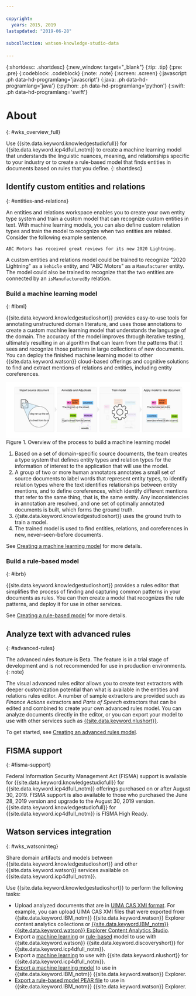 ```yaml
---

copyright:
  years: 2015, 2019
lastupdated: "2019-06-28"

subcollection: watson-knowledge-studio-data

---
```


{:shortdesc: .shortdesc}
{:new_window: target="_blank"}
{:tip: .tip}
{:pre: .pre}
{:codeblock: .codeblock}
{:note: .note}
{:screen: .screen}
{:javascript: .ph data-hd-programlang='javascript'}
{:java: .ph data-hd-programlang='java'}
{:python: .ph data-hd-programlang='python'}
{:swift: .ph data-hd-programlang='swift'}


# About
{: #wks_overview_full}

Use {{site.data.keyword.knowledgestudiofull}} for {{site.data.keyword.icp4dfull_notm}} to create a machine learning model that understands the linguistic nuances, meaning, and relationships specific to your industry or to create a rule-based model that finds entities in documents based on rules that you define.
{: shortdesc}

## Identify custom entities and relations
{: #entities-and-relations}

An entities and relations workspace enables you to create your own entity type system and train a custom model that can recognize custom entities in text. With machine learning models, you can also define custom relation types and train the model to recognize when two entities are related. Consider the following example sentence.

```
ABC Motors has received great reviews for its new 2020 Lightning.
```

A custom entities and relations model could be trained to recognize "2020 Lightning" as a `Vehicle` entity, and "ABC Motors" as a `Manufacturer` entity. The model could also be trained to recognize that the two entities are connected by an `isManufacturedBy` relation.


### Build a machine learning model
{: #ibml}

{{site.data.keyword.knowledgestudioshort}} provides easy-to-use tools for annotating unstructured domain literature, and uses those annotations to create a custom machine learning model that understands the language of the domain. The accuracy of the model improves through iterative testing, ultimately resulting in an algorithm that can learn from the patterns that it sees and recognize those patterns in large collections of new documents. You can deploy the finished machine learning model to other {{site.data.keyword.watson}} cloud-based offerings and cognitive solutions to find and extract mentions of relations and entities, including entity coreferences.

![Overview of the process to build a machine learning model](images/wks-ovw-anno.svg "Shows the process of building a machine learning model that can find entities and relations in new documents.") Figure 1. Overview of the process to build a machine learning model

1. Based on a set of domain-specific source documents, the team creates a type system that defines entity types and relation types for the information of interest to the application that will use the model.
2. A group of two or more human annotators annotates a small set of source documents to label words that represent entity types, to identify relation types where the text identifies relationships between entity mentions, and to define coreferences, which identify different mentions that refer to the same thing, that is, the same entity. Any inconsistencies in annotation are resolved, and one set of optimally annotated documents is built, which forms the ground truth.
3. {{site.data.keyword.knowledgestudioshort}} uses the ground truth to train a model.
4. The trained model is used to find entities, relations, and coreferences in new, never-seen-before documents.

See [Creating a machine learning model](/docs/services/watson-knowledge-studio-data?topic=watson-knowledge-studio-data-ml_annotator) for more details.

### Build a rule-based model
{: #ibrb}

{{site.data.keyword.knowledgestudioshort}} provides a rules editor that simplifies the process of finding and capturing common patterns in your documents as rules. You can then create a model that recognizes the rule patterns, and deploy it for use in other services.

See [Creating a rule-based model](/docs/services/watson-knowledge-studio-data?topic=watson-knowledge-studio-data-rule-annotator) for more details.

## Analyze text with advanced rules
{: #advanced-rules}

The advanced rules feature is Beta. The feature is in a trial stage of development and is not recommended for use in production environments.
{: note}

The visual advanced rules editor allows you to create text extractors with deeper customization potential than what is available in the entities and relations rules editor. A number of sample extractors are provided such as *Finance Actions* extractors and *Parts of Speech* extractors that can be edited and combined to create your own advanced rules model. You can analyze documents directly in the editor, or you can export your model to use with other services such as [{{site.data.keyword.nlushort}}](/docs/services/natural-language-understanding).

To get started, see [Creating an advanced rules model](/docs/services/watson-knowledge-studio-data?topic=watson-knowledge-studio-data-create-advanced-rules-model).


## FISMA support
{: #fisma-support}

Federal Information Security Management Act (FISMA) support is available for {{site.data.keyword.knowledgestudiofull}} for {{site.data.keyword.icp4dfull_notm}} offerings purchased on or after August 30, 2019. FISMA support is also available to those who purchased the June 28, 2019 version and upgrade to the August 30, 2019 version. {{site.data.keyword.knowledgestudiofull}} for {{site.data.keyword.icp4dfull_notm}} is FISMA High Ready.

## Watson services integration
{: #wks_watsoninteg}

Share domain artifacts and models between {{site.data.keyword.knowledgestudioshort}} and other {{site.data.keyword.watson}} services available on {{site.data.keyword.icp4dfull_notm}}.

Use {{site.data.keyword.knowledgestudioshort}} to perform the following tasks:

- Upload analyzed documents that are in [UIMA CAS XMI format](/docs/services/watson-knowledge-studio-data?topic=watson-knowledge-studio-data-preannotation#wks_uimaweximport). For example, you can upload UIMA CAS XMI files that were exported from {{site.data.keyword.IBM_notm}} {{site.data.keyword.watson}} Explorer content analytics collections or [{{site.data.keyword.IBM_notm}} {{site.data.keyword.watson}} Explorer Content Analytics Studio](/docs/services/watson-knowledge-studio-data?topic=watson-knowledge-studio-data-preannotation#wks_uimawexstudio).
- Export a [machine learning](/docs/services/watson-knowledge-studio-data?topic=watson-knowledge-studio-data-publish-ml#wks_madiscovery) or [rule-based](/docs/services/watson-knowledge-studio-data?topic=watson-knowledge-studio-data-wks_rule_publish#wks_rule_discovery) model to use with {{site.data.keyword.watson}} {{site.data.keyword.discoveryshort}} for {{site.data.keyword.icp4dfull_notm}}.
- Export a [machine learning](/docs/services/watson-knowledge-studio-data?topic=watson-knowledge-studio-data-publish-ml#wks_manlu) to use with {{site.data.keyword.nlushort}} for {{site.data.keyword.icp4dfull_notm}}.
- [Export a machine learning model](/docs/services/watson-knowledge-studio-data?topic=watson-knowledge-studio-data-publish-ml#wks_maexport) to use in {{site.data.keyword.IBM_notm}} {{site.data.keyword.watson}} Explorer.
- [Export a rule-based model PEAR file](/docs/services/watson-knowledge-studio-data?topic=watson-knowledge-studio-data-wks_rule_publish#wks_rule_export) to use in {{site.data.keyword.IBM_notm}} {{site.data.keyword.watson}} Explorer.
